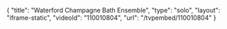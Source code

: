 {
    "title": "Waterford Champagne Bath Ensemble",
    "type": "solo",
    "layout": "iframe-static",
    "videoId": "110010804",
    "url": "\/tvpembed\/110010804"
}